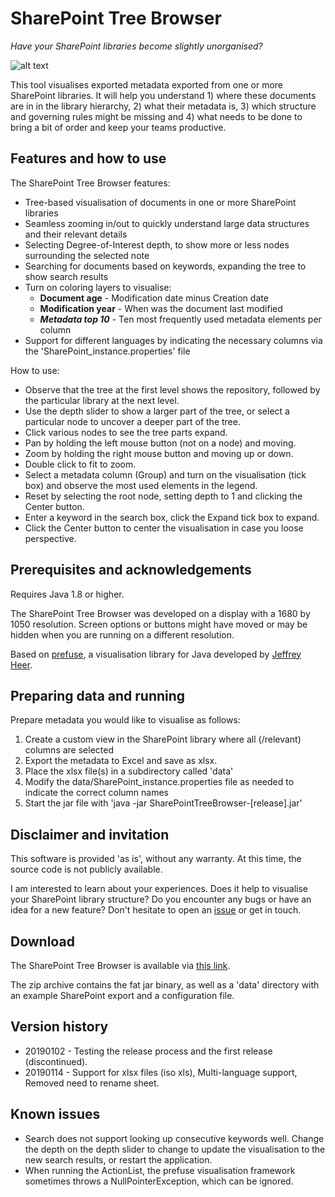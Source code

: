 SharePoint Tree Browser
======================
_Have your SharePoint libraries become slightly unorganised?_

![alt text](https://i.imgur.com/VKzTcGD.png "SharePoint Tree Browser example")

This tool visualises exported metadata exported from one or more SharePoint libraries. It will help you understand 1) where these documents are in in the library hierarchy, 2) what their metadata is, 3) which structure and governing rules might be missing and 4) what needs to be done to bring a bit of order and keep your teams productive.

## Features and how to use
The SharePoint Tree Browser features:
- Tree-based visualisation of documents in one or more SharePoint libraries
- Seamless zooming in/out to quickly understand large data structures and their relevant details
- Selecting Degree-of-Interest depth, to show more or less nodes surrounding the selected note
- Searching for documents based on keywords, expanding the tree to show search results
- Turn on coloring layers to visualise:
  - **Document age** - Modification date minus Creation date
  - **Modification year** - When was the document last modified
  - _**Metadata top 10**_ - Ten most frequently used metadata elements per column
- Support for different languages by indicating the necessary columns via the 'SharePoint_instance.properties' file

How to use:
- Observe that the tree at the first level shows the repository, followed by the particular library at the next level.
- Use the depth slider to show a larger part of the tree, or select a particular node to uncover a deeper part of the tree.
- Click various nodes to see the tree parts expand.
- Pan by holding the left mouse button (not on a node) and moving.
- Zoom by holding the right mouse button and moving up or down.
- Double click to fit to zoom.
- Select a metadata column (Group) and turn on the visualisation (tick box) and observe the most used elements in the legend.
- Reset by selecting the root node, setting depth to 1 and clicking the Center button.
- Enter a keyword in the search box, click the Expand tick box to expand.
- Click the Center button to center the visualisation in case you loose perspective.

## Prerequisites and acknowledgements
Requires Java 1.8 or higher. 

The SharePoint Tree Browser was developed on a display with a 1680 by 1050 resolution. Screen options or buttons might have moved or may be hidden when you are running on a different resolution. 

Based on <a href="http://prefuse.org">prefuse</a>, a visualisation library for Java developed by <a href="http://jheer.org">Jeffrey Heer</a>.

## Preparing data and running
Prepare metadata you would like to visualise as follows:
  1. Create a custom view in the SharePoint library where all (/relevant) columns are selected
  2. Export the metadata to Excel and save as xlsx.
  3. Place the xlsx file(s) in a subdirectory called 'data'
  4. Modify the data/SharePoint_instance.properties file as needed to indicate the correct column names
  5. Start the jar file with 'java -jar SharePointTreeBrowser-[release].jar'

## Disclaimer and invitation
This software is provided 'as is', without any warranty. At this time, the source code is not publicly available. 

I am interested to learn about your experiences. Does it help to visualise your SharePoint library structure? Do you encounter any bugs or have an idea for a new feature? Don't hesitate to open an [issue](https://github.com/markhm/sharepoint-treebrowser/issues) or get in touch.  

## Download
The SharePoint Tree Browser is available via [this link](https://github.com/markhm/sharepoint-treebrowser/releases/download/20190114/SharePointTreeBrowser-release-20190114.zip).

The zip archive contains the fat jar binary, as well as a 'data' directory with an example SharePoint export and a configuration file.

## Version history
- 20190102 - Testing the release process and the first release (discontinued).
- 20190114 - Support for xlsx files (iso xls), Multi-language support, Removed need to rename sheet.

## Known issues
- Search does not support looking up consecutive keywords well. Change the depth on the depth slider to change to update the visualisation to the new search results, or restart the application.
- When running the ActionList, the prefuse visualisation framework sometimes throws a NullPointerException, which can be ignored.
